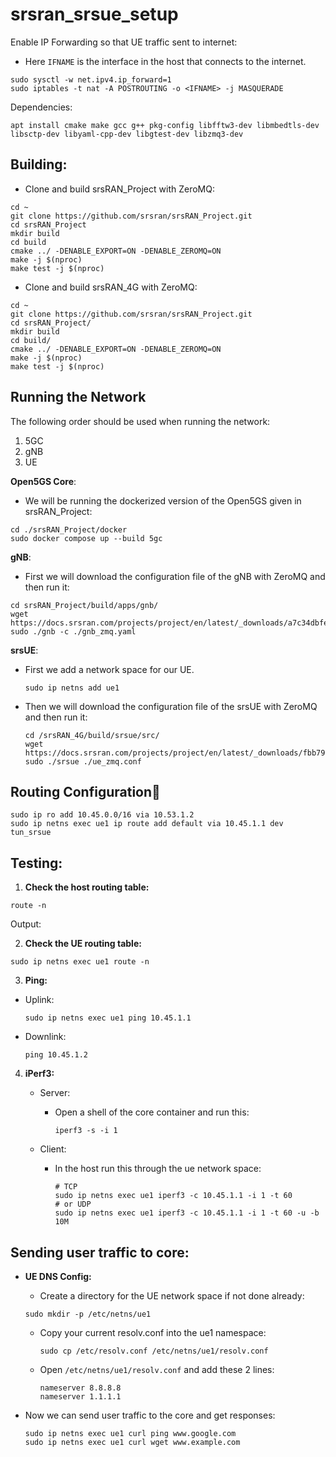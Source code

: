 # srsran_srsue_setup

Enable IP Forwarding so that UE traffic sent to internet:
 - Here `IFNAME` is the interface in the host that connects to the internet.

```
sudo sysctl -w net.ipv4.ip_forward=1
sudo iptables -t nat -A POSTROUTING -o <IFNAME> -j MASQUERADE
```

Dependencies:

```
apt install cmake make gcc g++ pkg-config libfftw3-dev libmbedtls-dev libsctp-dev libyaml-cpp-dev libgtest-dev libzmq3-dev
```

## Building:
 - Clone and build srsRAN_Project with ZeroMQ:

```
cd ~
git clone https://github.com/srsran/srsRAN_Project.git
cd srsRAN_Project
mkdir build
cd build
cmake ../ -DENABLE_EXPORT=ON -DENABLE_ZEROMQ=ON
make -j $(nproc)
make test -j $(nproc)
```

- Clone and build srsRAN_4G with ZeroMQ:

```
cd ~
git clone https://github.com/srsran/srsRAN_Project.git
cd srsRAN_Project/
mkdir build
cd build/
cmake ../ -DENABLE_EXPORT=ON -DENABLE_ZEROMQ=ON
make -j $(nproc)
make test -j $(nproc)
```

## Running the Network

The following order should be used when running the network:
1. 5GC
2. gNB
3. UE

**Open5GS Core**:

 - We will be running the dockerized version of the Open5GS given in srsRAN_Project:
   
```
cd ./srsRAN_Project/docker
sudo docker compose up --build 5gc
```

**gNB**:

- First we will download the configuration file of the gNB with ZeroMQ and then run it:

```
cd srsRAN_Project/build/apps/gnb/
wget https://docs.srsran.com/projects/project/en/latest/_downloads/a7c34dbfee2b765503a81edd2f02ec22/gnb_zmq.yaml
sudo ./gnb -c ./gnb_zmq.yaml
```

**srsUE**:
- First we add a network space for our UE.
   ```
   sudo ip netns add ue1
   ```
- Then we will download the configuration file of the srsUE with ZeroMQ and then run it:

   ```
   cd /srsRAN_4G/build/srsue/src/
   wget https://docs.srsran.com/projects/project/en/latest/_downloads/fbb79b4ff222d1829649143ca4cf1446/ue_zmq.conf
   sudo ./srsue ./ue_zmq.conf
   ```
## Routing Configuration

```
sudo ip ro add 10.45.0.0/16 via 10.53.1.2
sudo ip netns exec ue1 ip route add default via 10.45.1.1 dev tun_srsue
```

## Testing:
1. **Check the host routing table:**

```
route -n
```

Output: 

2. **Check the UE routing table:**

```
sudo ip netns exec ue1 route -n
```

3. **Ping:**
 - Uplink:
   
   ```
   sudo ip netns exec ue1 ping 10.45.1.1
   ```
   
 - Downlink:
   
   ```
   ping 10.45.1.2
   ```
   
4. **iPerf3:**
   - Server:
      - Open a shell of the core container and run this:
        
        ```
        iperf3 -s -i 1
        ```
        
   - Client:
     - In the host run this through the ue network space:

          ```
          # TCP
          sudo ip netns exec ue1 iperf3 -c 10.45.1.1 -i 1 -t 60
          # or UDP
          sudo ip netns exec ue1 iperf3 -c 10.45.1.1 -i 1 -t 60 -u -b 10M
          ```
          
## Sending user traffic to core:
 - **UE DNS Config:**
   - Create a directory for the UE network space if not done already:
    
    ```
    sudo mkdir -p /etc/netns/ue1
    ```
    
   - Copy your current resolv.conf into the ue1 namespace:
     
     ```
     sudo cp /etc/resolv.conf /etc/netns/ue1/resolv.conf
     ```
     
   - Open `/etc/netns/ue1/resolv.conf` and add these 2 lines:
     
     ```
     nameserver 8.8.8.8
     nameserver 1.1.1.1
     ```
   
  - Now we can send user traffic to the core and get responses:
   
    ```
    sudo ip netns exec ue1 curl ping www.google.com    
    sudo ip netns exec ue1 curl wget www.example.com
    ```
   

